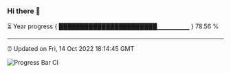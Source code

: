 ### Hi there 👋

⏳ Year progress { ███████████████████████▁▁▁▁▁▁▁ } 78.56 %

---

⏰ Updated on Fri, 14 Oct 2022 18:14:45 GMT

![Progress Bar CI](https://github.com/Shyam-Makwana/GitHub-Actions-Demo/workflows/Progress%20Bar%20CI/badge.svg)
